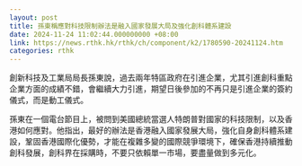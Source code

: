 ```yaml
---
layout: post
title: 孫東稱應對科技限制辦法是融入國家發展大局及強化創科體系建設
date: 2024-11-24 11:02:44.000000000 +08:00
link: https://news.rthk.hk/rthk/ch/component/k2/1780590-20241124.htm
categories: rthk
---
```


創新科技及工業局局長孫東說，過去兩年特區政府在引進企業，尤其引進創科重點企業方面的成績不錯，會繼續大力引進，期望日後參加的不再只是引進企業的簽約儀式，而是動工儀式。

孫東在一個電台節目上，被問到美國總統當選人特朗普對國家的科技限制，以及香港如何應對。他指出，最好的辦法是香港融入國家發展大局，強化自身創科體系建設，鞏固香港國際化優勢，才能在複雜多變的國際競爭環境下，確保香港持續推動創科發展，創科界在採購時，不要只依賴單一市場，要盡量做到多元化。
